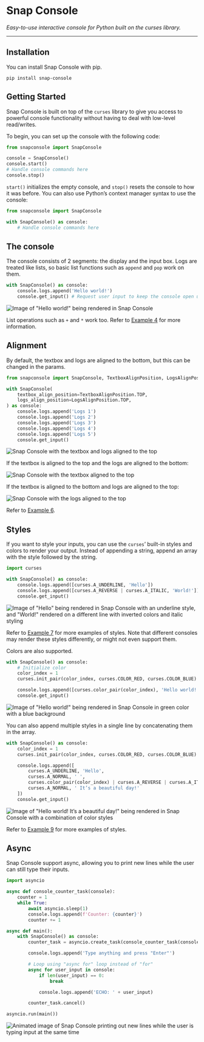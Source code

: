 # Snap Console
*Easy-to-use interactive console for Python built on the curses library.*

-----

## Installation

You can install Snap Console with pip.

```
pip install snap-console
```

## Getting Started

Snap Console is built on top of the `curses` library to give you access to powerful console functionality without having to deal with low-level read/writes.

To begin, you can set up the console with the following code:

```py
from snapconsole import SnapConsole

console = SnapConsole()
console.start()
# Handle console commands here
console.stop()
```

`start()` initializes the empty console, and `stop()` resets the console to how it was before. You can also use Python’s context manager syntax to use the console:

```py
from snapconsole import SnapConsole

with SnapConsole() as console:
    # Handle console commands here
```

## The console

The console consists of 2 segments: the display and the input box. Logs are treated like lists, so basic list functions such as `append` and `pop` work on them.

```py
with SnapConsole() as console:
    console.logs.append('Hello world!')
    console.get_input() # Request user input to keep the console open until the user types "Enter"
```

![Image of "Hello world!" being rendered in Snap Console](./readme-assets/hello-world.png)

List operations such as `+` and `*` work too. Refer to [Example 4](./examples/04-manipulate-logs.py) for more information.

## Alignment

By default, the textbox and logs are aligned to the bottom, but this can be changed in the params.

```py
from snapconsole import SnapConsole, TextboxAlignPosition, LogsAlignPosition

with SnapConsole(
    textbox_align_position=TextboxAlignPosition.TOP,
    logs_align_position=LogsAlignPosition.TOP,
) as console:
    console.logs.append('Logs 1')
    console.logs.append('Logs 2')
    console.logs.append('Logs 3')
    console.logs.append('Logs 4')
    console.logs.append('Logs 5')
    console.get_input()
```

![Snap Console with the textbox and logs aligned to the top](./readme-assets/alignment-top-top.png)

If the textbox is aligned to the top and the logs are aligned to the bottom:

![Snap Console with the textbox aligned to the top](./readme-assets/alignment-top-bottom.png)

If the textbox is aligned to the bottom and logs are aligned to the top:

![Snap Console with the logs aligned to the top](./readme-assets/alignment-bottom-top.png)


Refer to [Example 6](./examples/06-alignment.py).

## Styles

If you want to style your inputs, you can use the `curses`’ built-in styles and colors to render your output. Instead of appending a string, append an array with the style followed by the string.

```py
import curses

with SnapConsole() as console:
    console.logs.append([curses.A_UNDERLINE, 'Hello'])
    console.logs.append([curses.A_REVERSE | curses.A_ITALIC, 'World!'])
    console.get_input()
```

![Image of "Hello" being rendered in Snap Console with an underline style, and "World!" rendered on a different line with inverted colors and italic styling](./readme-assets/simple-style-example.png)

Refer to [Example 7](./examples/07-styles.py) for more examples of styles. Note that different consoles may render these styles differently, or might not even support them.

Colors are also supported.

```py
with SnapConsole() as console:
    # Initialize color
    color_index = 1
    curses.init_pair(color_index, curses.COLOR_RED, curses.COLOR_BLUE)

    console.logs.append([curses.color_pair(color_index), 'Hello world!'])
    console.get_input()
```

![Image of "Hello world!" being rendered in Snap Console in green color with a blue background](./readme-assets/color-example.png)

You can also append multiple styles in a single line by concatenating them in the array.

```py
with SnapConsole() as console:
    color_index = 1
    curses.init_pair(color_index, curses.COLOR_RED, curses.COLOR_BLUE)

    console.logs.append([
        curses.A_UNDERLINE, 'Hello',
        curses.A_NORMAL, ' ',
        curses.color_pair(color_index) | curses.A_REVERSE | curses.A_ITALIC, 'World!',
        curses.A_NORMAL, ' It’s a beautiful day!'
    ])
    console.get_input()
```

![Image of "Hello world! It’s a beautiful day!" being rendered in Snap Console with a combination of color styles](./readme-assets/combination-style-example.png)

Refer to [Example 9](./examples/09-style-combinations.py) for more examples of styles.

## Async

Snap Console support async, allowing you to print new lines while the user can still type their inputs.

```py
import asyncio

async def console_counter_task(console):
    counter = 1
    while True:
        await asyncio.sleep(1)
        console.logs.append(f'Counter: {counter}')
        counter += 1

async def main():
    with SnapConsole() as console:
        counter_task = asyncio.create_task(console_counter_task(console))

        console.logs.append('Type anything and press "Enter"')

        # Loop using "async for" loop instead of "for"
        async for user_input in console:
            if len(user_input) == 0:
                break

            console.logs.append('ECHO: ' + user_input)

        counter_task.cancel()

asyncio.run(main())
```

![Animated image of Snap Console printing out new lines while the user is typing input at the same time](./readme-assets/async.gif)